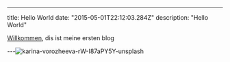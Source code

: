 ---
title: Hello World
date: "2015-05-01T22:12:03.284Z"
description: "Hello World"

[Willkommen](https://www.google.de), dis ist meine ersten blog

---![karina-vorozheeva-rW-I87aPY5Y-unsplash](https://user-images.githubusercontent.com/84981609/120445068-2772d780-c380-11eb-9baf-e94159f60383.jpg)
